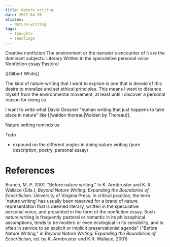 ```yaml
---
title: Nature writing
date: 2022-04-30
aliases:
  - Nature-writing
tags:
  - thoughts
  - seedlings
---
```

Creative nonfiction
The environment or the narrator's encounter of it are the dominant subjects.
Literary
Written in the speculative personal voice
Nonfiction essay
Pastoral

[[Gilbert White]]

The kind of nature writing that I want to explore is one that is devoid of this desire to moralize and set ethical principles. This means I want to distance myself from the environmental movement, at least until I discover a personal reason for doing so.

I want to write what David Gessner "human writing that just happens to take place in nature" like [[walden thoreau|Walden by Thoreau]].

Nature writing reminds us 

Todo
- expound on the different angles in doing nature writing (pure description, poetry, personal essay)

# References

Branch, M. P. 2001. "Before nature writing." In K. Armbruster and K. R. Wallace (Eds.), *Beyond Nature Writing: Expanding the Boundaries of Ecocriticism*. University of Virginia Press.
	In critical practice, the term 'nature writing' has usually been reserved for a brand of nature representation that is deemed literary, written in the speculative personal voice, and presented in the form of the nonfiction essay. Such nature writing is frequently pastoral or romantic in its philosophical assumptions, tends to be modern or even ecological in its sensibility, and is often in service to an explicit or implicit preservationist agenda" ("Before Nature Writing," in _Beyond Nature Writing: Expanding the Boundaries of Ecocriticism_, ed. by K. Armbruster and K.R. Wallace, 2001).